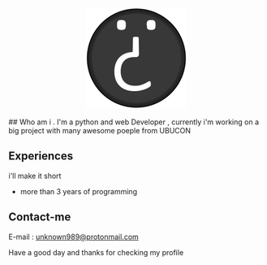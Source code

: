 <p align=center><img width=200 height=200 src="images/logo.png" /></p>
## Who am i .
I'm a python and web Developer , currently i'm working on a big project with many awesome poeple from UBUCON

## Experiences
i'll make it short
* more than 3 years of programming

## Contact-me

E-mail : unknown989@protonmail.com


Have a good day and thanks for checking my profile
